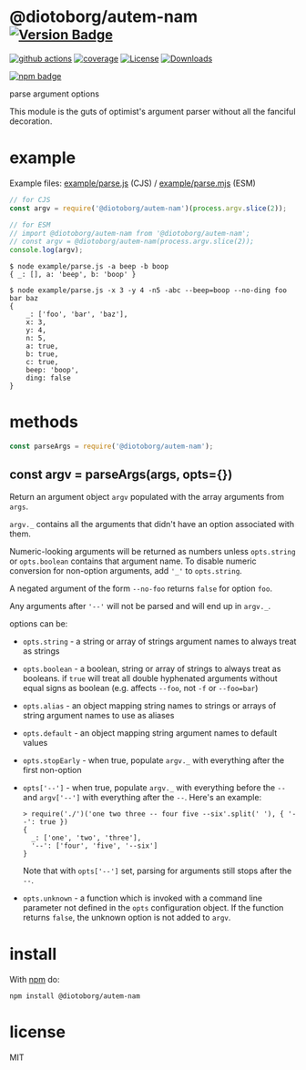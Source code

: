 # @diotoborg/autem-nam <sup>[![Version Badge][npm-version-svg]][package-url]</sup>

[![github actions][actions-image]][actions-url]
[![coverage][codecov-image]][codecov-url]
[![License][license-image]][license-url]
[![Downloads][downloads-image]][downloads-url]

[![npm badge][npm-badge-png]][package-url]

parse argument options

This module is the guts of optimist's argument parser without all the
fanciful decoration.

# example

Example files: [example/parse.js](./example/parse.js) (CJS) / [example/parse.mjs](./example/parse.mjs) (ESM)

``` js
// for CJS
const argv = require('@diotoborg/autem-nam')(process.argv.slice(2));

// for ESM
// import @diotoborg/autem-nam from '@diotoborg/autem-nam';
// const argv = @diotoborg/autem-nam(process.argv.slice(2));
console.log(argv);
```

```
$ node example/parse.js -a beep -b boop
{ _: [], a: 'beep', b: 'boop' }
```

```
$ node example/parse.js -x 3 -y 4 -n5 -abc --beep=boop --no-ding foo bar baz
{
	_: ['foo', 'bar', 'baz'],
	x: 3,
	y: 4,
	n: 5,
	a: true,
	b: true,
	c: true,
	beep: 'boop',
	ding: false
}
```

# methods

``` js
const parseArgs = require('@diotoborg/autem-nam');
```

<a name="var-argv--parseargsargs-opts"></a>
## const argv = parseArgs(args, opts={})

Return an argument object `argv` populated with the array arguments from `args`.

`argv._` contains all the arguments that didn't have an option associated with
them.

Numeric-looking arguments will be returned as numbers unless `opts.string` or
`opts.boolean` contains that argument name. To disable numeric conversion
for non-option arguments, add `'_'` to `opts.string`.

A negated argument of the form `--no-foo` returns `false` for option `foo`.

Any arguments after `'--'` will not be parsed and will end up in `argv._`.

options can be:

* `opts.string` - a string or array of strings argument names to always treat as
strings
* `opts.boolean` - a boolean, string or array of strings to always treat as
booleans. if `true` will treat all double hyphenated arguments without equal signs
as boolean (e.g. affects `--foo`, not `-f` or `--foo=bar`)
* `opts.alias` - an object mapping string names to strings or arrays of string
argument names to use as aliases
* `opts.default` - an object mapping string argument names to default values
* `opts.stopEarly` - when true, populate `argv._` with everything after the
first non-option
* `opts['--']` - when true, populate `argv._` with everything before the `--`
and `argv['--']` with everything after the `--`. Here's an example:

  ```
  > require('./')('one two three -- four five --six'.split(' '), { '--': true })
  {
    _: ['one', 'two', 'three'],
    '--': ['four', 'five', '--six']
  }
  ```

  Note that with `opts['--']` set, parsing for arguments still stops after the
  `--`.

* `opts.unknown` - a function which is invoked with a command line parameter not
defined in the `opts` configuration object. If the function returns `false`, the
unknown option is not added to `argv`.

# install

With [npm](https://npmjs.org) do:

```
npm install @diotoborg/autem-nam
```

# license

MIT

[package-url]: https://npmjs.org/package/@diotoborg/autem-nam
[npm-version-svg]: https://versionbadg.es/@diotoborg/autem-namjs/@diotoborg/autem-nam.svg
[npm-badge-png]: https://nodei.co/npm/@diotoborg/autem-nam.png?downloads=true&stars=true
[license-image]: https://img.shields.io/npm/l/@diotoborg/autem-nam.svg
[license-url]: LICENSE
[downloads-image]: https://img.shields.io/npm/dm/@diotoborg/autem-nam.svg
[downloads-url]: https://npm-stat.com/charts.html?package=@diotoborg/autem-nam
[codecov-image]: https://codecov.io/gh/@diotoborg/autem-namjs/@diotoborg/autem-nam/branch/main/graphs/badge.svg
[codecov-url]: https://app.codecov.io/gh/@diotoborg/autem-namjs/@diotoborg/autem-nam/
[actions-image]: https://img.shields.io/endpoint?url=https://github-actions-badge-u3jn4tfpocch.runkit.sh/@diotoborg/autem-namjs/@diotoborg/autem-nam
[actions-url]: https://github.com/diotoborg/autem-nam/actions
